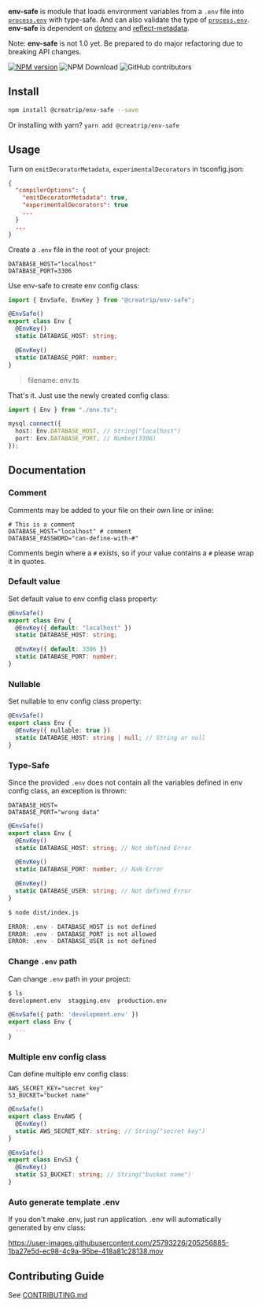 <!-- Introduce -->

**env-safe** is module that loads environment variables from a `.env` file into [`process.env`](https://nodejs.org/docs/latest/api/process.html#process_process_env) with type-safe. And can also validate the type of [`process.env`](https://nodejs.org/docs/latest/api/process.html#process_process_env). **env-safe** is dependent on [dotenv](https://www.npmjs.com/package/dotenv) and [reflect-metadata](https://www.npmjs.com/package/reflect-metadata).

Note: **env-safe** is not 1.0 yet. Be prepared to do major refactoring due to breaking API changes.

<!-- Badges -->

[![NPM version](https://img.shields.io/npm/v/@creatrip/env-safe.svg)](https://www.npmjs.com/package/@creatrip/env-safe)
<img alt="NPM Download" src="https://img.shields.io/npm/dw/@creatrip/env-safe">
<img alt="GitHub contributors" src="https://img.shields.io/github/contributors/creatrip/env-safe">

<!-- Scripts -->

## Install

```sh
npm install @creatrip/env-safe --save
```

Or installing with yarn? `yarn add @creatrip/env-safe`

## Usage

Turn on `emitDecoratorMetadata`, `experimentalDecorators` in tsconfig.json:

```json
{
  "compilerOptions": {
    "emitDecoratorMetadata": true,
    "experimentalDecorators": true
    ...
  }
  ...
}
```

Create a `.env` file in the root of your project:

```dosini
DATABASE_HOST="localhost"
DATABASE_PORT=3306
```

Use env-safe to create env config class:

```typescript
import { EnvSafe, EnvKey } from "@creatrip/env-safe";

@EnvSafe()
export class Env {
  @EnvKey()
  static DATABASE_HOST: string;

  @EnvKey()
  static DATABASE_PORT: number;
}
```

> filename: env.ts

That's it. Just use the newly created config class:

```typescript
import { Env } from "./env.ts";

mysql.connect({
  host: Env.DATABASE_HOST, // String("localhost")
  port: Env.DATABASE_PORT, // Number(3306)
});
```

## Documentation

### Comment

Comments may be added to your file on their own line or inline:

```dosini
# This is a comment
DATABASE_HOST="localhost" # comment
DATABASE_PASSWORD="can-define-with-#"
```

Comments begin where a `#` exists, so if your value contains a `#` please wrap it in quotes.

### Default value

Set default value to env config class property:

```typescript
@EnvSafe()
export class Env {
  @EnvKey({ default: "localhost" })
  static DATABASE_HOST: string;

  @EnvKey({ default: 3306 })
  static DATABASE_PORT: number;
}
```

### Nullable

Set nullable to env config class property:

```typescript
@EnvSafe()
export class Env {
  @EnvKey({ nullable: true })
  static DATABASE_HOST: string | null; // String or null
}
```

### Type-Safe

Since the provided `.env` does not contain all the variables defined in env config class, an exception is thrown:

```dosini
DATABASE_HOST=
DATABASE_PORT="wrong data"
```

```typescript
@EnvSafe()
export class Env {
  @EnvKey()
  static DATABASE_HOST: string; // Not defined Error

  @EnvKey()
  static DATABASE_PORT: number; // NaN Error

  @EnvKey()
  static DATABASE_USER: string; // Not defined Error
}
```

```sh
$ node dist/index.js

ERROR: .env - DATABASE_HOST is not defined
ERROR: .env - DATABASE_PORT is not allowed
ERROR: .env - DATABASE_USER is not defined
```

### Change `.env` path

Can change `.env` path in your project:

```sh
$ ls
development.env  stagging.env  production.env
```

```typescript
@EnvSafe({ path: 'development.env' })
export class Env {
  ...
}
```

### Multiple env config class

Can define multiple env config class:

```dosini
AWS_SECRET_KEY="secret key"
S3_BUCKET="bucket name"
```

```typescript
@EnvSafe()
export class EnvAWS {
  @EnvKey()
  static AWS_SECRET_KEY: string; // String("secret key")
}

@EnvSafe()
export class EnvS3 {
  @EnvKey()
  static S3_BUCKET: string; // String("bucket name")
}
```

### Auto generate template .env

If you don't make .env, just run application. .env will automatically generated by env class:

https://user-images.githubusercontent.com/25793226/205256885-1ba27e5d-ec98-4c9a-95be-418a81c28138.mov

## Contributing Guide

See [CONTRIBUTING.md](https://github.com/creatrip/env-safe/blob/main/CONTRIBUTING.md)
